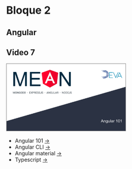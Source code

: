 # Bloque 2

## Angular

## Video 7

<a href="https://youtu.be/OIjbQqsmHdQ
" target="_blank"><img src="../imgs/vid7.png"
alt="Video 7" width="320" height="180" style="border: solid gray 1px"/></a>

* Angular 101 [->](./angular-101.md)  
* Angular CLI [->](./angular-cli.md)
* Angular material [->](./angular-material.md)
* Typescript [->](./typescript.md)

